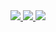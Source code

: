<!--
**fef33f43f43gg/fef33f43f43gg** is a ✨ _special_ ✨ repository because its `README.md` (this file) appears on your GitHub profile.

Here are some ideas to get you started:

- 🔭 I’m currently working on ...
- 🌱 I’m currently learning ...
- 👯 I’m looking to collaborate on ...
- 🤔 I’m looking for help with ...
- 💬 Ask me about ...
- 📫 How to reach me: ...
- 😄 Pronouns: ...
- ⚡ Fun fact: ...
-->
<div id="header" align="center">
    <a href="https://endway.su/@r3qu1em/">
    <img src="https://img.shields.io/badge/EndWay-yellow?style=for-the-badge&logo=EndWay&logoColor=white"/>
          </a>
    <a href="https://zelenka.guru/">
     <img src="https://img.shields.io/badge/LolzTeam-green?style=for-the-badge&logo=EndWay&logoColor=white"/>
          </a>
     <a href="https://t.me/rqm_end">
    <img src="https://img.shields.io/badge/my%20contact-blue?style=for-the-badge&logo=telegram&logoColor=white"/>
          </a>
</div id="badges">
     <img src="https://komarev.com/ghpvc/?username=fef33f43f43gg&style=flat-square&color=blue" alt=""/>
</div>
